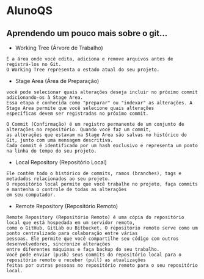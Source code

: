 # AlunoQS
 
## Aprendendo um pouco mais sobre o git...

- Working Tree (Árvore de Trabalho)
```É diretório em seu sistema de arquivos local onde você está realizando as alterações em seus arquivos. 
É a área onde você edita, adiciona e remove arquivos antes de registrá-los no Git. 
O Working Tree representa o estado atual do seu projeto.
```

- Stage Area (Área de Preparação)
```É uma área intermediária entre o Working Tree e o Commit. Após realizar alterações nos arquivos do Working Tree,
você pode selecionar quais alterações deseja incluir no próximo commit adicionando-os à Stage Area. 
Essa etapa é conhecida como "preparar" ou "indexar" as alterações. A Stage Area permite que você selecione quais alterações 
específicas devem ser registradas no próximo commit.

O Commit (Confirmação) é um registro permanente de um conjunto de alterações no repositório. Quando você faz um commit, 
as alterações que estavam na Stage Area são salvas no histórico do Git, junto com uma mensagem descritiva. 
Cada commit é identificado por um hash exclusivo e representa um ponto na linha do tempo do seu projeto.
```

- Local Repository (Repositório Local)
```Local Repository (Repositório Local) é a versão do seu projeto que está armazenada em sua máquina local. 
Ele contém todo o histórico de commits, ramos (branches), tags e metadados relacionados ao seu projeto. 
O repositório local permite que você trabalhe no projeto, faça commits e mantenha o controle de todas as alterações 
em seu computador.
```

- Remote Repository (Repositório Remoto)
```
Remote Repository (Repositório Remoto) é uma cópia do repositório local que está hospedada em um servidor remoto, 
como o GitHub, GitLab ou Bitbucket. O repositório remoto serve como um ponto centralizado para colaboração entre várias 
pessoas. Ele permite que você compartilhe seu código com outros desenvolvedores, sincronize alterações 
entre diferentes máquinas e faça backup do seu trabalho. 
Você pode enviar (push) seus commits do repositório local para o repositório remoto e receber (pull) as atualizações 
feitas por outras pessoas no repositório remoto para o seu repositório local.
```

